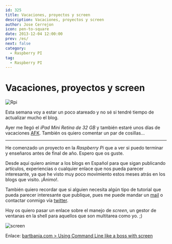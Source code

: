 ```yaml
---
id: 325
title: Vacaciones, proyectos y screen
description: Vacaciones, proyectos y screen
author: Jose Cerrejon
icon: pen-to-square
date: 2013-12-04 12:00:00
prev: /es/
next: false
category:
  - Raspberry PI
tag:
  - Raspberry PI
---
```


# Vacaciones, proyectos y screen

![Rpi](/images/06_RaspberryPi.jpg)

Esta semana voy a estar un poco atareado y no sé si tendré tiempo de actualizar mucho el blog.

Ayer me llegó el *iPad Mini Retina de 32 GB* y también estaré unos días de vacaciones [AFK](http://es.wiktionary.org/wiki/AFK). También os quiero comentar un par de cosillas…

- - -
He comenzado un proyecto en la *Raspberry Pi* que a ver si puedo terminar y enseñaros antes de final de año. Espero que os guste.

Desde aquí quiero animar a los blogs en Español para que sigan publicando artículos, experiencias o cualquier enlace que nos pueda parecer interesante, ya que he visto muy poco movimiento estos meses atrás en los blogs que visito. ¡Ánimo!. 

También quiero recordar que si alguien necesita algún tipo de tutorial que pueda parecer interesante que publique, pues me puede mandar un [mail](mailto:ulysess@gmail.com) o contactar conmigo vía [twitter](http://twitter.com/ulysess10).

Hoy os quiero pasar un enlace sobre el manejo de *screen*, un gestor de ventanas en la shell para aquellos que son multitarea como yo. ;)

![screen](/images/2013/12/screen.jpg)

Enlace: [bartbania.com > Using Command Line like a boss with screen](http://www.bartbania.com/index.php/linux-screen/)